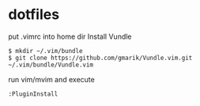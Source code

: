
# dotfiles
put .vimrc into home dir
Install Vundle
```
$ mkdir ~/.vim/bundle
$ git clone https://github.com/gmarik/Vundle.vim.git ~/.vim/bundle/Vundle.vim
```

run vim/mvim and execute
```
:PluginInstall
```

